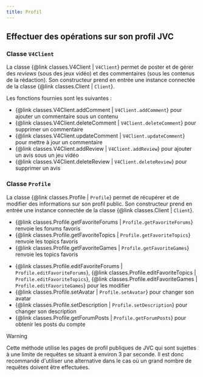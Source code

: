 ```yaml
---
title: Profil
---
```


## Effectuer des opérations sur son profil JVC
### Classe `V4Client`
La classe {@link classes.V4Client | `V4Client`} permet de poster et de gérer des *reviews* (sous des jeux vidéo) et des commentaires (sous les contenus de la rédaction). Son constructeur prend en entrée une instance connectée de la classe {@link classes.Client | `Client`}.

Les fonctions fournies sont les suivantes :
* {@link classes.V4Client.addComment | `V4Client.addComment`} pour ajouter un commentaire sous un contenu
* {@link classes.V4Client.deleteComment | `V4Client.deleteComment`} pour supprimer un commentaire
* {@link classes.V4Client.updateComment | `V4Client.updateComment`} pour mettre à jour un commentaire
* {@link classes.V4Client.addReview | `V4Client.addReview`} pour ajouter un avis sous un jeu vidéo
* {@link classes.V4Client.deleteReview | `V4Client.deleteReview`} pour supprimer un avis

### Classe `Profile`
La classe {@link classes.Profile | `Profile`} permet de récupérer et de modifier des informations sur son profil public. Son constructeur prend en entrée une instance connectée de la classe {@link classes.Client | `Client`}.

- {@link classes.Profile.getFavoriteForums | `Profile.getFavoriteForums`} renvoie les forums favoris
- {@link classes.Profile.getFavoriteTopics | `Profile.getFavoriteTopics`} renvoie les topics favoris
- {@link classes.Profile.getFavoriteGames | `Profile.getFavoriteGames`} renvoie les topics favoris
* {@link classes.Profile.editFavoriteForums | `Profile.editFavoriteForums`}, {@link classes.Profile.editFavoriteTopics | `Profile.editFavoriteTopics`}, {@link classes.Profile.editFavoriteGames | `Profile.editFavoriteGames`} pour les modifier
* {@link classes.Profile.setAvatar | `Profile.setAvatar`} pour changer son avatar
* {@link classes.Profile.setDescription | `Profile.setDescription`} pour changer son description
* {@link classes.Profile.getForumPosts | `Profile.getForumPosts`} pour obtenir les posts du compte
> [!WARNING]
> Cette méthode utilise les pages de profil publiques de JVC qui sont sujettes à une limite de requêtes se situant à environ 3 par seconde. Il est donc recommandé d'utiliser une alternative dans le cas où un grand nombre de requêtes doivent être effectuées.